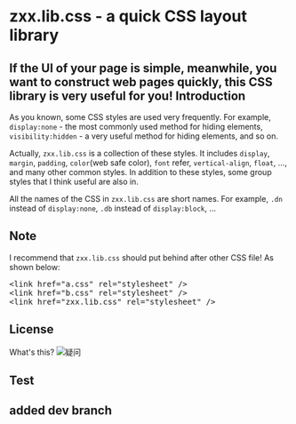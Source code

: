 zxx.lib.css - a quick CSS layout library
===============
If the UI of your page is simple, meanwhile, you want to construct web pages quickly, this CSS library is very useful for you!
Introduction
---------------
As you known, some CSS styles are used very frequently. For example, <code>display:none</code> - the most commonly used method for hiding elements, <code>visibility:hidden</code> - a very useful method for hiding elements, and so on. 

Actually, <code>zxx.lib.css</code> is a collection of these styles. It includes <code>display</code>, <code>margin</code>, <code>padding</code>, <code>color</code>(web safe color), <code>font</code> refer, <code>vertical-align</code>, <code>float</code>, ..., and many other common styles. In addition to these styles, some group styles that I think useful are also in.

All the names of the CSS in <code>zxx.lib.css</code> are short names. For example, <code>.dn</code> instead of <code>display:none</code>, <code>.db</code> instead of <code>display:block</code>, ...

Note
-------------------
I recommend that <code>zxx.lib.css</code> should put behind after other CSS file! As shown below:
<pre>&lt;link href="a.css" rel="stylesheet" /&gt;
&lt;link href="b.css" rel="stylesheet" /&gt;
&lt;link href="zxx.lib.css" rel="stylesheet" /&gt;</pre>
License
--------------------------
What's this? ![疑问](http://mat1.gtimg.com/www/mb/images/face/32.gif "疑问表情")

Test
----------------
added dev branch
-----------------